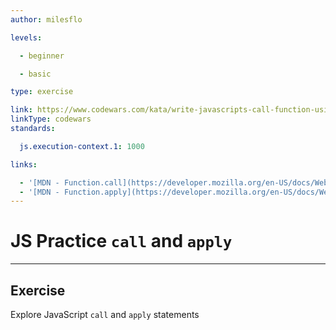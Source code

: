 ```yaml
---
author: milesflo

levels:

  - beginner

  - basic

type: exercise

link: https://www.codewars.com/kata/write-javascripts-call-function-using-apply
linkType: codewars
standards:

  js.execution-context.1: 1000

links:

  - '[MDN - Function.call](https://developer.mozilla.org/en-US/docs/Web/JavaScript/Reference/Global_Objects/Function/call)'
  - '[MDN - Function.apply](https://developer.mozilla.org/en-US/docs/Web/JavaScript/Reference/Global_Objects/Function/apply)'
---
```


# JS Practice `call` and `apply`

---
## Exercise

Explore JavaScript `call` and `apply` statements
